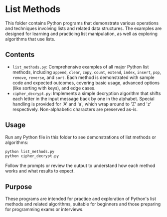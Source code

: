 
# List Methods

This folder contains Python programs that demonstrate various operations and techniques involving lists and related data structures. The examples are designed for learning and practicing list manipulation, as well as exploring algorithms that use lists.

## Contents

- `list_methods.py`: Comprehensive examples of all major Python list methods, including `append`, `clear`, `copy`, `count`, `extend`, `index`, `insert`, `pop`, `remove`, `reverse`, and `sort`. Each method is demonstrated with sample code and expected outcomes, covering basic usage, advanced options (like sorting with keys), and edge cases.
- `cipher_decrypt.py`: Implements a simple decryption algorithm that shifts each letter in the input message back by one in the alphabet. Special handling is provided for 'A' and 'a', which wrap around to 'Z' and 'z' respectively. Non-alphabetic characters are preserved as-is.

## Usage

Run any Python file in this folder to see demonstrations of list methods or algorithms:

```bash
python list_methods.py
python cipher_decrypt.py
```

Follow the prompts or review the output to understand how each method works and what results to expect.

## Purpose

These programs are intended for practice and exploration of Python's list methods and related algorithms, suitable for beginners and those preparing for programming exams or interviews.
